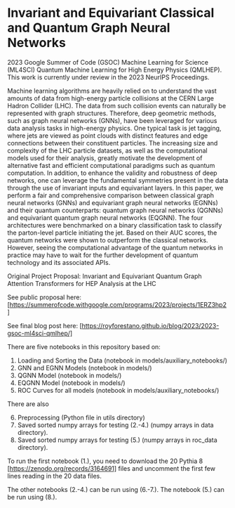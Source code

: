 # Invariant and Equivariant Classical and Quantum Graph Neural Networks

2023 Google Summer of Code (GSOC) Machine Learning for Science (ML4SCI) Quantum Machine Learning for High Energy Physics (QMLHEP).
This work is currently under review in the 2023 NeurIPS Proceedings.

Machine learning algorithms are heavily relied on to understand the vast amounts of data from high-energy particle collisions at the CERN Large Hadron Collider (LHC). The data from such collision events can naturally be represented with graph structures. Therefore, deep geometric methods, such as graph neural networks (GNNs), have been leveraged for various data analysis tasks in high-energy physics. One typical task is jet tagging, where jets are viewed as point clouds with distinct features and edge connections between their constituent particles. The increasing size and complexity of the LHC particle datasets, as well as the computational models used for their analysis, greatly motivate the development of alternative fast and efficient computational paradigms such as quantum computation. In addition, to enhance the validity and robustness of deep networks, one can leverage the fundamental symmetries present in the data through the use of invariant inputs and equivariant layers. In this paper, we perform a fair and comprehensive comparison between classical graph neural networks (GNNs) and equivariant graph neural networks (EGNNs) and their quantum counterparts: quantum graph neural networks (QGNNs) and equivariant quantum graph neural networks (EQGNN). The four architectures were benchmarked on a binary classification task to classify the parton-level particle initiating the jet. Based on their AUC scores, the quantum networks were shown to outperform the classical networks. However, seeing the computational advantage of the quantum networks in practice may have to wait for the further development of quantum technology and its associated APIs. 

Original Project Proposal: Invariant and Equivariant Quantum Graph Attention Transformers for HEP Analysis at the LHC

See public proposal here: [https://summerofcode.withgoogle.com/programs/2023/projects/1ERZ3hp2]

See final blog post here: [https://royforestano.github.io/blog/2023/2023-gsoc-ml4sci-qmlhep/]

There are five notebooks in this repository based on:

1. Loading and Sorting the Data  (notebook in models/auxiliary_notebooks/)
2. GNN and EGNN Models           (notebook in models/)
3. QGNN Model                    (notebook in models/)
4. EQGNN Model                   (notebook in models/)
5. ROC Curves for all models     (notebook in models/auxiliary_notebooks/)

There are also

6. Preprocessing (Python file in utils directory)
7. Saved sorted numpy arrays for testing (2.-4.)  (numpy arrays in data directory).
8. Saved sorted numpy arrays for testing (5.)  (numpy arrays in roc_data directory).

To run the first notebook (1.), you need to download the 20 Pythia 8 [https://zenodo.org/records/3164691] files and uncomment the first few lines reading in the 20 data files.

The other notebooks (2.-4.) can be run using (6.-7.).
The notebook (5.) can be run using (8.).
